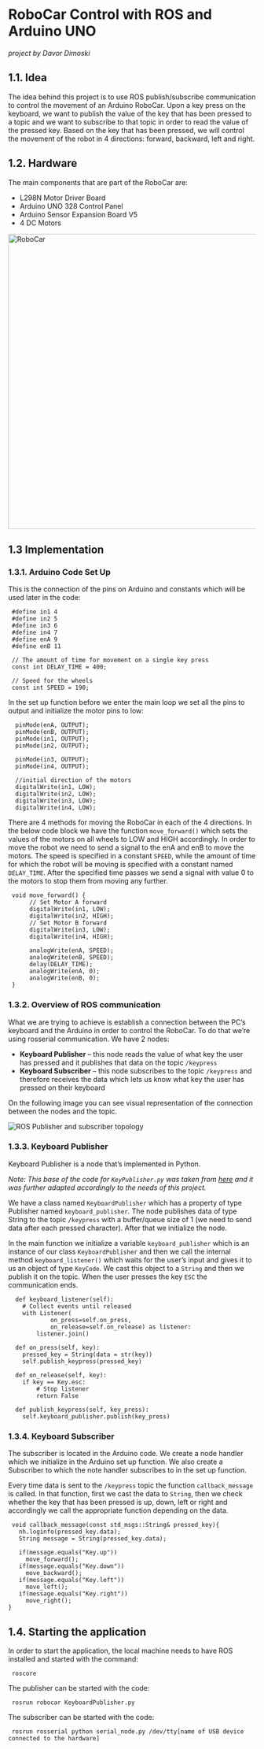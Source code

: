 # RoboCar Control with ROS and Arduino UNO
_project by Davor Dimoski_

## 1.1. Idea

The idea behind this project is to use ROS publish/subscribe communication to control the movement of an Arduino RoboCar. Upon a key press on the keyboard, we want to publish the value of the key that has been pressed to a topic and we want to subscribe to that topic in order to read the value of the pressed key. Based on the key that has been pressed, we will control the movement of the robot in 4 directions: forward, backward, left and right.


## 1.2. Hardware
The main components that are part of the RoboCar are:
- L298N Motor Driver Board
- Arduino UNO 328 Control Panel
- Arduino Sensor Expansion Board V5
- 4 DC Motors

<img src="Images/RoboCar.jpg" alt="RoboCar" width="600"/>

## 1.3 Implementation

### 1.3.1. Arduino Code Set Up

This is the connection of the pins on Arduino and constants which will be used later in the code:

     #define in1 4
     #define in2 5
     #define in3 6
     #define in4 7 
     #define enA 9 
     #define enB 11 
     
     // The amount of time for movement on a single key press
     const int DELAY_TIME = 400;
    
     // Speed for the wheels
     const int SPEED = 190;
     
In the set up function before we enter the main loop we set all the pins to output and initialize the motor pins to low:
      
      pinMode(enA, OUTPUT);
      pinMode(enB, OUTPUT);
      pinMode(in1, OUTPUT);
      pinMode(in2, OUTPUT);
      
      pinMode(in3, OUTPUT);
      pinMode(in4, OUTPUT);
    
      //initial direction of the motors
      digitalWrite(in1, LOW);
      digitalWrite(in2, LOW);
      digitalWrite(in3, LOW);
      digitalWrite(in4, LOW);
      
There are 4 methods for moving the RoboCar in each of the 4 directions. In the below code block we have the function `move_forward()` which sets the values of the
motors on all wheels to LOW and HIGH accordingly. In order to move the robot we need to send a signal to the enA and enB to move the motors. 
The speed is specified in a constant `SPEED`, while the amount of time for which the robot will be moving is specified with a constant named `DELAY_TIME`. 
After the specified time passes we send a signal with value 0 to the motors to stop them from moving any further.

     void move_forward() {
          // Set Motor A forward
          digitalWrite(in1, LOW);
          digitalWrite(in2, HIGH);
          // Set Motor B forward
          digitalWrite(in3, LOW);
          digitalWrite(in4, HIGH);
    
          analogWrite(enA, SPEED);
          analogWrite(enB, SPEED);
          delay(DELAY_TIME);
          analogWrite(enA, 0);
          analogWrite(enB, 0);
     }

### 1.3.2. Overview of ROS communication
What we are trying to achieve is establish a connection between the PC’s keyboard and the Arduino in order to control the RoboCar. To do that we’re using rosserial communication. We have 2 nodes:

- **Keyboard Publisher** – this node reads the value of what key the user has pressed and it publishes that data on the topic `/keypress`
- **Keyboard Subscriber** – this node subscribes to the topic `/keypress` and therefore receives the data which lets us know what key the user has pressed on their keyboard

On the following image you can see visual representation of the connection between the nodes and the topic.


<img src="Images/ROS_Publisher_Subscriber.png" alt="ROS Publisher and subscriber topology"/>

### 1.3.3. Keyboard Publisher

Keyboard Publisher is a node that’s implemented in Python.

_Note: This base of the code for `KeyPublisher.py` was taken from <a href="https://answers.ros.org/question/315716/python-node-for-publishing-keyboard-events/">here</a> and it was further adapted accordingly to the needs of this project._ 

We have a class named `KeyboardPublisher` which has a property of type Publisher named `keyboard_publisher`. The node publishes data of type String to the topic `/keypress` with a buffer/queue size of 1 (we need to send data after each pressed character). After that we initialize the node.

In the main function we initialize a variable `keyboard_publisher` which is an instance of our class `KeyboardPublisher` and then we call the internal method `keyboard_listener()` which waits for the user’s input and gives it to us an object of type `KeyCode`. We cast this object to a `String` and then we  publish it on the topic. When the user presses the key `ESC` the communication ends.

      def keyboard_listener(self):
        # Collect events until released
        with Listener(
                on_press=self.on_press,
                on_release=self.on_release) as listener:
            listener.join()

      def on_press(self, key):
        pressed_key = String(data = str(key))
        self.publish_keypress(pressed_key)

      def on_release(self, key):
        if key == Key.esc:
            # Stop listener
            return False
              
      def publish_keypress(self, key_press):
        self.keyboard_publisher.publish(key_press)

### 1.3.4. Keyboard Subscriber

The subscriber is located in the Arduino code. We create a node handler which we initialize in the Arduino set up function. We also create a Subscriber to which the note handler subscribes to in the set up function.

Every time data is sent to the `/keypress` topic the function `callback_message` is called. In that function, first we cast the data to `String`, then we check whether the key that has been pressed is up, down, left or right and accordingly we call the appropriate function depending on the data.

     void callback_message(const std_msgs::String& pressed_key){
       nh.loginfo(pressed_key.data);
       String message = String(pressed_key.data);

       if(message.equals("Key.up")) 
         move_forward();
       if(message.equals("Key.down"))
         move_backward();
       if(message.equals("Key.left")) 
         move_left();
       if(message.equals("Key.right")) 
         move_right();
    }
    
    

## 1.4. Starting the application

In order to start the application, the local machine needs to have ROS installed and started with the command:

     roscore
     
The publisher can be started with the code:

     rosrun robocar KeyboardPublisher.py
     
The subscriber can be started with the code:

     rosrun rosserial python serial_node.py /dev/tty[name of USB device connected to the hardware]
